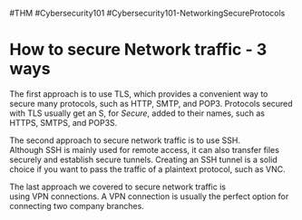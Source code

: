 #THM #Cybersecurity101 #Cybersecurity101-NetworkingSecureProtocols 
# How to secure Network traffic - 3 ways
The first approach is to use TLS, which provides a convenient way to secure many protocols, such as HTTP, SMTP, and POP3. Protocols secured with TLS usually get an S, for _Secure_, added to their names, such as HTTPS, SMTPS, and POP3S.

The second approach to secure network traffic is to use SSH. Although SSH is mainly used for remote access, it can also transfer files securely and establish secure tunnels. Creating an SSH tunnel is a solid choice if you want to pass the traffic of a plaintext protocol, such as VNC.

The last approach we covered to secure network traffic is using VPN connections. A VPN connection is usually the perfect option for connecting two company branches.
